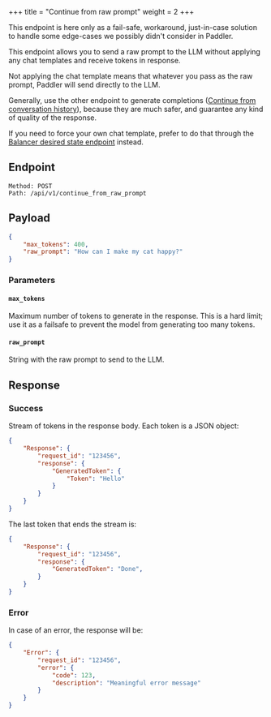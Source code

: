 +++
title = "Continue from raw prompt"
weight = 2
+++

<div class="formatted-text__note">
    This endpoint is here only as a fail-safe, workaround, just-in-case solution to handle some edge-cases we possibly didn't consider in Paddler.
</div>

This endpoint allows you to send a raw prompt to the LLM without applying any chat templates and receive tokens in response.

Not applying the chat template means that whatever you pass as the raw prompt, Paddler will send directly to the LLM.

Generally, use the other endpoint to generate completions ([Continue from conversation history](@/api/inference-service/continue-from-conversation-history.md)), because they are much safer, and guarantee any kind of quality of the response. 

If you need to force your own chat template, prefer to do that through the [Balancer desired state endpoint](@/api/management-service/put-balancer-desired-state.md) instead.

## Endpoint

```
Method: POST
Path: /api/v1/continue_from_raw_prompt
```

## Payload

```JSON
{
    "max_tokens": 400,
    "raw_prompt": "How can I make my cat happy?"
}
```

### Parameters

#### `max_tokens`

Maximum number of tokens to generate in the response. This is a hard limit; use it as a failsafe to prevent the model from generating too many tokens.

#### `raw_prompt`

String with the raw prompt to send to the LLM.

## Response

### Success

Stream of tokens in the response body. Each token is a JSON object:

```JSON
{
    "Response": {
        "request_id": "123456",
        "response": {
            "GeneratedToken": {
                "Token": "Hello"
            }
        }
    }
}
```

The last token that ends the stream is:

```JSON
{
    "Response": {
        "request_id": "123456",
        "response": {
            "GeneratedToken": "Done",
        }
    }
}
```

### Error

In case of an error, the response will be:

```JSON
{
    "Error": {
        "request_id": "123456",
        "error": {
            "code": 123,
            "description": "Meaningful error message"
        }
    }
}
```
